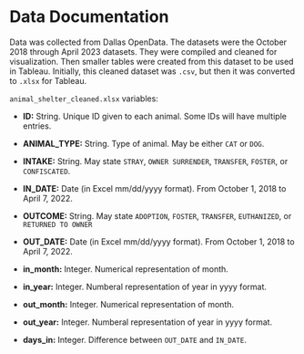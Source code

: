 # Data Documentation

Data was collected from Dallas OpenData. The datasets were the October 2018 through April 2023 datasets.
They were compiled and cleaned for visualization. Then smaller tables were created from this dataset to be used in Tableau. Initially, this cleaned dataset was `.csv`, but then it was converted to `.xlsx` for Tableau.


`animal_shelter_cleaned.xlsx` variables:
* **ID:** String. Unique ID given to each animal. Some IDs will have multiple entries.

* **ANIMAL_TYPE:** String. Type of animal. May be either `CAT` or `DOG`.

* **INTAKE:** String. May state `STRAY`, `OWNER SURRENDER`, `TRANSFER`, `FOSTER`, or `CONFISCATED`.

* **IN_DATE:** Date (in Excel mm/dd/yyyy format). From October 1, 2018 to April 7, 2022.

* **OUTCOME:** String. May state `ADOPTION`, `FOSTER`, `TRANSFER`, `EUTHANIZED`, or `RETURNED TO OWNER`

* **OUT_DATE:** Date (in Excel mm/dd/yyyy format). From October 1, 2018 to April 7, 2022.

* **in_month:** Integer. Numerical representation of month.

* **in_year:** Integer. Numberal representation of year in yyyy format.

* **out_month:** Integer. Numerical representation of month.

* **out_year:** Integer. Numberal representation of year in yyyy format.

* **days_in:** Integer. Difference between `OUT_DATE` and `IN_DATE`.
